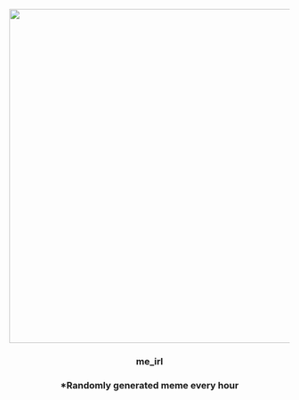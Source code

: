 <p align="center">
        <img src="https://i.redd.it/g57w5110ieb91.jpg" width="600" height="600">
        </p>
        <h3 align="center">me_irl</h3>
        <h3 align="center">*Randomly generated meme every hour</h3>
    